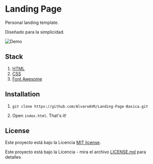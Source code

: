 # Landing Page

Personal landing template.

Diseñado para la simplicidad.

![Demo](https://systempeaker.com/wp-content/uploads/2021/10/windows_hello_hero_2-3173069.jpg)

## Stack

1. [HTML](https://developer.mozilla.org/en-US/docs/Web/HTML)
2. [CSS](https://developer.mozilla.org/en-US/docs/Web/CSS)
3. [Font Awesome](https://fontawesome.com/)
 
## Installation

1. `git clone https://github.com/AlvaroAVR/Landing-Page-Basica.git`

2. Open `index.html`. That's it!

## License

Este proyecto está bajo la Licencia [MIT license](https://choosealicense.com/licenses/mit/).

Este proyecto está bajo la Licencia - mira el archivo [LICENSE.md](LICENSE.md) para detalles